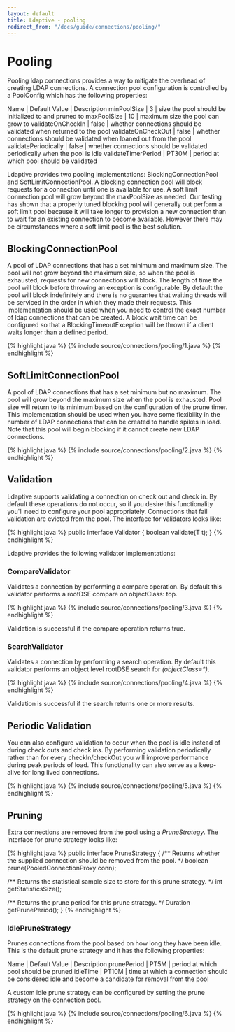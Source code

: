 ```yaml
---
layout: default
title: Ldaptive - pooling
redirect_from: "/docs/guide/connections/pooling/"
---
```


# Pooling

Pooling ldap connections provides a way to mitigate the overhead of creating LDAP connections. A connection pool configuration is controlled by a PoolConfig which has the following properties:

Name | Default Value | Description
minPoolSize | 3 | size the pool should be initialized to and pruned to
maxPoolSize | 10 | maximum size the pool can grow to
validateOnCheckIn | false | whether connections should be validated when returned to the pool
validateOnCheckOut | false | whether connections should be validated when loaned out from the pool
validatePeriodically | false | whether connections should be validated periodically when the pool is idle
validateTimerPeriod | PT30M | period at which pool should be validated

Ldaptive provides two pooling implementations: BlockingConnectionPool and SoftLimitConnectionPool. A blocking connection pool will block requests for a connection until one is available for use. A soft limit connection pool will grow beyond the maxPoolSize as needed. Our testing has shown that a properly tuned blocking pool will generally out perform a soft limit pool because it will take longer to provision a new connection than to wait for an existing connection to become available. However there may be circumstances where a soft limit pool is the best solution.

## BlockingConnectionPool

A pool of LDAP connections that has a set minimum and maximum size. The pool will not grow beyond the maximum size, so when the pool is exhausted, requests for new connections will block. The length of time the pool will block before throwing an exception is configurable. By default the pool will block indefinitely and there is no guarantee that waiting threads will be serviced in the order in which they made their requests. This implementation should be used when you need to control the exact number of ldap connections that can be created. A block wait time can be configured so that a BlockingTimeoutException will be thrown if a client waits longer than a defined period.

{% highlight java %}
{% include source/connections/pooling/1.java %}
{% endhighlight %}

## SoftLimitConnectionPool

A pool of LDAP connections that has a set minimum but no maximum. The pool will grow beyond the maximum size when the pool is exhausted. Pool size will return to its minimum based on the configuration of the prune timer. This implementation should be used when you have some flexibility in the number of LDAP connections that can be created to handle spikes in load. Note that this pool will begin blocking if it cannot create new LDAP connections.

{% highlight java %}
{% include source/connections/pooling/2.java %}
{% endhighlight %}

## Validation

Ldaptive supports validating a connection on check out and check in. By default these operations do not occur, so if you desire this functionality you'll need to configure your pool appropriately. Connections that fail validation are evicted from the pool. The interface for validators looks like:

{% highlight java %}
public interface Validator<T>
{
  boolean validate(T t);
}
{% endhighlight %}

Ldaptive provides the following validator implementations:

### CompareValidator

Validates a connection by performing a compare operation. By default this validator performs a rootDSE compare on objectClass: top.

{% highlight java %}
{% include source/connections/pooling/3.java %}
{% endhighlight %}

Validation is successful if the compare operation returns true.

### SearchValidator

Validates a connection by performing a search operation. By default this validator performs an object level rootDSE search for _(objectClass=*)_.

{% highlight java %}
{% include source/connections/pooling/4.java %}
{% endhighlight %}

Validation is successful if the search returns one or more results.

## Periodic Validation

You can also configure validation to occur when the pool is idle instead of during check outs and check ins. By performing validation periodically rather than for every checkIn/checkOut you will improve performance during peak periods of load. This functionality can also serve as a keep-alive for long lived connections.

{% highlight java %}
{% include source/connections/pooling/5.java %}
{% endhighlight %}

## Pruning

Extra connections are removed from the pool using a *PruneStrategy*. The interface for prune strategy looks like:

{% highlight java %}
public interface PruneStrategy
{
  /** Returns whether the supplied connection should be removed from the pool. */
  boolean prune(PooledConnectionProxy conn);

  /** Returns the statistical sample size to store for this prune strategy. */
  int getStatisticsSize();

  /** Returns the prune period for this prune strategy. */
  Duration getPrunePeriod();
}
{% endhighlight %}

### IdlePruneStrategy

Prunes connections from the pool based on how long they have been idle. This is the default prune strategy and it has the following properties:

Name | Default Value | Description
prunePeriod | PT5M | period at which pool should be pruned
idleTime | PT10M | time at which a connection should be considered idle and become a candidate for removal from the pool

A custom idle prune strategy can be configured by setting the prune strategy on the connection pool.

{% highlight java %}
{% include source/connections/pooling/6.java %}
{% endhighlight %}

